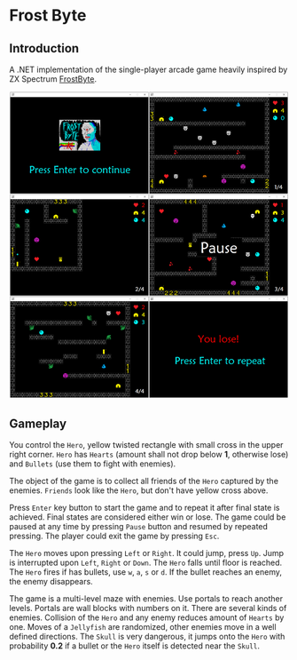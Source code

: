 # Frost Byte

## Introduction

A .NET implementation of the single-player arcade game heavily inspired by
ZX Spectrum [FrostByte](https://spectrumcomputing.co.uk/entry/1894/ZX-Spectrum/Frost_Byte).

![gui](./assets/images/gui.png)

## Gameplay

You control the `Hero`, yellow twisted rectangle with small cross in the
upper right corner. `Hero` has `Hearts` (amount shall not drop below **1**,
otherwise lose) and `Bullets` (use them to fight with enemies).

The object of the game is to collect all friends of the `Hero` captured by the
enemies. `Friends` look like the `Hero`, but don't have yellow cross above.

Press `Enter` key button to start the game and to repeat it after final state
is achieved. Final states are considered either win or lose. The game could be
paused at any time by pressing `Pause` button and resumed by repeated
pressing. The player could exit the game by pressing `Esc`.

The `Hero` moves upon pressing `Left` or `Right`. It could jump, press `Up`.
Jump is interrupted upon `Left`, `Right` or `Down`. The `Hero` falls until
floor is reached. The `Hero` fires if has bullets, use `w`, `a`, `s` or `d`.
If the bullet reaches an enemy, the enemy disappears.

The game is a multi-level maze with enemies. Use portals to reach another
levels. Portals are wall blocks with numbers on it. There are several kinds of
enemies. Collision of the `Hero` and any enemy reduces amount of `Hearts` by
one. Moves of a `Jellyfish` are randomized, other enemies move in a well
defined directions. The `Skull` is very dangerous, it jumps onto the `Hero`
with probability **0.2** if a bullet or the `Hero` itself is detected near the
`Skull`.
